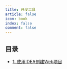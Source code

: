 ```yaml
---
title: 开发工具
article: false
icon: book
index: false
comment: false
---
```


## 目录

- [1. 使用IDEA创建Web项目](tool1.md)
